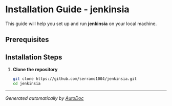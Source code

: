 # Installation Guide - jenkinsia

This guide will help you set up and run **jenkinsia** on your local machine.

## Prerequisites


## Installation Steps

1. **Clone the repository**
   ```bash
   git clone https://github.com/serrano1004/jenkinsia.git
   cd jenkinsia
   ```


---
*Generated automatically by [AutoDoc](https://github.com/serrano1004/AutoDoc)*